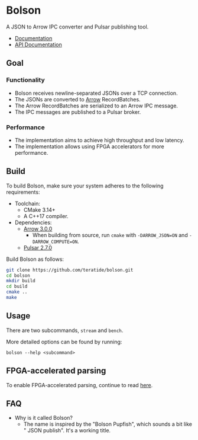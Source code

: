 # Bolson

A JSON to Arrow IPC converter and Pulsar publishing tool.

- [Documentation](https://teratide.github.io/bolson/)
- [API Documentation](https://teratide.github.io/bolson/api/)

## Goal

### Functionality

- Bolson receives newline-separated JSONs over a TCP connection.
- The JSONs are converted to [Arrow](https://arrow.apache.org) RecordBatches.
- The Arrow RecordBatches are serialized to an Arrow IPC message.
- The IPC messages are published to a Pulsar broker.

### Performance

- The implementation aims to achieve high throughput and low latency.
- The implementation allows using FPGA accelerators for more performance.

## Build

To build Bolson, make sure your system adheres to the following requirements:

- Toolchain:
    - CMake 3.14+
    - A C++17 compiler.
- Dependencies:
    - [Arrow 3.0.0](https://github.com/apache/arrow)
        - When building from source, run `cmake` with `-DARROW_JSON=ON` and `-DARROW_COMPUTE=ON`.
    - [Pulsar 2.7.0](https://github.com/apache/pulsar)

Build Bolson as follows:

```bash
git clone https://github.com/teratide/bolson.git
cd bolson
mkdir build
cd build
cmake ..
make
```

## Usage

There are two subcommands, `stream` and `bench`.

More detailed options can be found by running:

```
bolson --help <subcommand>
```

## FPGA-accelerated parsing

To enable FPGA-accelerated parsing, continue to read [here](doc/src/fpga.md).

## FAQ

- Why is it called Bolson?
    - The name is inspired by the "Bolson Pupfish", which sounds a bit like "
      JSON publish". It's a working title.
